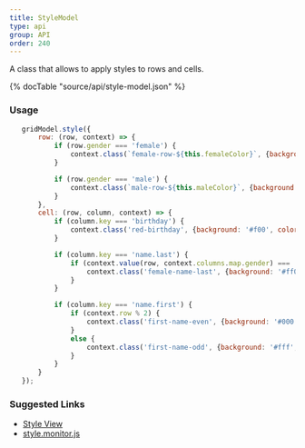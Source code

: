 ```yaml
---
title: StyleModel
type: api
group: API
order: 240
---
```

A class that allows to apply styles to rows and cells.

{% docTable "source/api/style-model.json" %}

### Usage

```javascript
   gridModel.style({
       row: (row, context) => {
           if (row.gender === 'female') {
               context.class(`female-row-${this.femaleColor}`, {background: '#' + this.femaleColor});
           }

           if (row.gender === 'male') {
               context.class(`male-row-${this.maleColor}`, {background: '#' + this.maleColor});
           }
       },
       cell: (row, column, context) => {
           if (column.key === 'birthday') {
               context.class('red-birthday', {background: '#f00', color: '#fff'});
           }

           if (column.key === 'name.last') {
               if (context.value(row, context.columns.map.gender) === 'female') {
                   context.class('female-name-last', {background: '#ff0', color: '#000'});
               }
           }

           if (column.key === 'name.first') {
               if (context.row % 2) {
                   context.class('first-name-even', {background: '#000', color: '#fff'});
               }
               else {
                   context.class('first-name-odd', {background: '#fff', color: '#000'});
               }
           }
       }
   });
```

### Suggested Links

* [Style View](/doc/api/style-view.html)
* [style.monitor.js](https://github.com/qgrid/ng2/blob/master/core/style/style.monitor.js)

